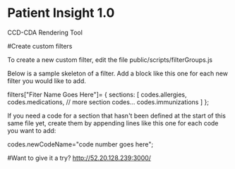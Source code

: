 # Patient Insight 1.0
CCD-CDA Rendering Tool


#Create custom filters

To create a new custom filter, edit the file public/scripts/filterGroups.js

Below is a sample skeleton of a filter. Add a block like this one for each new filter you would like to add.

filters["Fiter Name Goes Here"]=
{
    sections: [
    	codes.allergies,
        codes.medications,
        // more section codes...
        codes.immunizations
    ]
};

If you need a code for a section that hasn't been defined at the start of this same file yet, create them by appending lines like this one for each code you want to add:

codes.newCodeName="code number goes here";

#Want to give it a try?
http://52.20.128.239:3000/